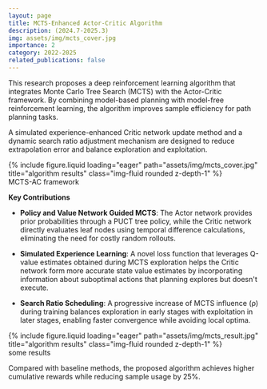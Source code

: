 ```yaml
---
layout: page
title: MCTS-Enhanced Actor-Critic Algorithm
description: (2024.7-2025.3)
img: assets/img/mcts_cover.jpg
importance: 2
category: 2022-2025
related_publications: false
---
```


This research proposes a deep reinforcement learning algorithm that integrates Monte Carlo Tree Search (MCTS) with the Actor-Critic framework. By combining model-based planning with model-free reinforcement learning, the algorithm improves sample efficiency for path planning tasks.

A simulated experience-enhanced Critic network update method and a dynamic search ratio adjustment mechanism are designed to reduce extrapolation error and balance exploration and exploitation.

<div class="row">
    <div class="col-sm mt-3 mt-md-0">
        {% include figure.liquid loading="eager" path="assets/img/mcts_cover.jpg" title="algorithm results" class="img-fluid rounded z-depth-1" %}
    </div>
</div>
<div class="caption">
    MCTS-AC framework
</div>

**Key Contributions**

- **Policy and Value Network Guided MCTS**: The Actor network provides prior probabilities through a PUCT tree policy, while the Critic network directly evaluates leaf nodes using temporal difference calculations, eliminating the need for costly random rollouts.

- **Simulated Experience Learning**: A novel loss function that leverages Q-value estimates obtained during MCTS exploration helps the Critic network form more accurate state value estimates by incorporating information about suboptimal actions that planning explores but doesn't execute.

- **Search Ratio Scheduling**: A progressive increase of MCTS influence (ρ) during training balances exploration in early stages with exploitation in later stages, enabling faster convergence while avoiding local optima.

<div class="row">
    <div class="col-sm-8 col-md-6 mx-auto">
        {% include figure.liquid loading="eager" path="assets/img/mcts_result.jpg" title="algorithm results" class="img-fluid rounded z-depth-1" %}
    </div>
</div>
<div class="caption">
    some results
</div>

Compared with baseline methods, the proposed algorithm achieves higher cumulative rewards while reducing sample usage by 25%.
